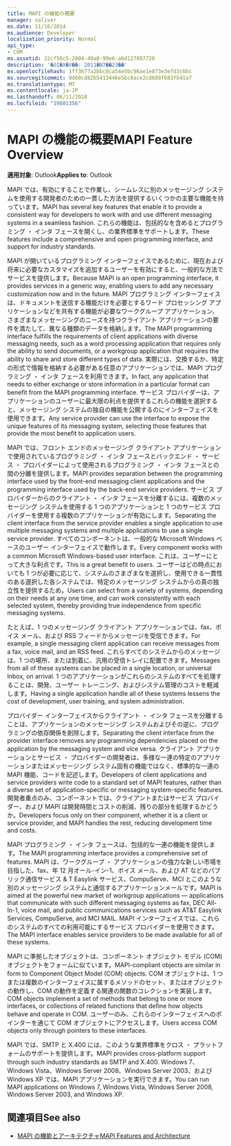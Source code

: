 ```yaml
---
title: MAPI の機能の概要
manager: soliver
ms.date: 11/16/2014
ms.audience: Developer
localization_priority: Normal
api_type:
- COM
ms.assetid: 22cf56c5-2804-40a8-99e6-a6d127897720
description: '�ŏI�X�V��: 2011�N7��23��'
ms.openlocfilehash: 1ff3677a2bbc8ca54e5bc96ae1e873e3efd3c6bc
ms.sourcegitcommit: 9d60cd82b5413446e5bc8ace2cd689f683fb41a7
ms.translationtype: MT
ms.contentlocale: ja-JP
ms.lasthandoff: 06/11/2018
ms.locfileid: "19801356"
---
```

# <a name="mapi-feature-overview"></a><span data-ttu-id="0a945-103">MAPI の機能の概要</span><span class="sxs-lookup"><span data-stu-id="0a945-103">MAPI Feature Overview</span></span>
 
<span data-ttu-id="0a945-104">**適用対象**: Outlook</span><span class="sxs-lookup"><span data-stu-id="0a945-104">**Applies to**: Outlook</span></span> 
  
<span data-ttu-id="0a945-105">MAPI では、有効にすることで作業し、シームレスに別のメッセージング システムを使用する開発者のための一貫した方法を提供するいくつかの主要な機能を持っています。</span><span class="sxs-lookup"><span data-stu-id="0a945-105">MAPI has several key features that enable it to provide a consistent way for developers to work with and use different messaging systems in a seamless fashion.</span></span> <span data-ttu-id="0a945-106">これらの機能は、包括的なを含めるとプログラミング ・ インタ フェースを開くし、の業界標準をサポートします。</span><span class="sxs-lookup"><span data-stu-id="0a945-106">These features include a comprehensive and open programming interface, and support for industry standards.</span></span> 
  
<span data-ttu-id="0a945-107">MAPI が開いているプログラミング インターフェイスであるために、現在および将来に必要なカスタマイズを追加するユーザーを有効にすると、一般的な方法でサービスを提供します。</span><span class="sxs-lookup"><span data-stu-id="0a945-107">Because MAPI is an open programming interface, it provides services in a generic way, enabling users to add any necessary customization now and in the future.</span></span> <span data-ttu-id="0a945-108">MAPI プログラミング インターフェイスは、ドキュメントを送信する機能だけを必要とするワード プロセッシング アプリケーションなどを共有する機能が必要なワークグループ アプリケーション、さまざまなメッセージングのニーズを持つクライアント アプリケーションの要件を満たして、異なる種類のデータを格納します。</span><span class="sxs-lookup"><span data-stu-id="0a945-108">The MAPI programming interface fulfills the requirements of client applications with diverse messaging needs, such as a word processing application that requires only the ability to send documents, or a workgroup application that requires the ability to share and store different types of data.</span></span> <span data-ttu-id="0a945-109">実際には、交換するか、特定の形式で情報を格納する必要がある任意のアプリケーションでは、MAPI プログラミング ・ インタ フェースを利用できます。</span><span class="sxs-lookup"><span data-stu-id="0a945-109">In fact, any application that needs to either exchange or store information in a particular format can benefit from the MAPI programming interface.</span></span> <span data-ttu-id="0a945-110">サービス プロバイダーは、アプリケーションのユーザーに最大限の利点を提供するこれらの機能を選択すると、メッセージング システムの独自の機能を公開するのにインターフェイスを使用できます。</span><span class="sxs-lookup"><span data-stu-id="0a945-110">Any service provider can use the interface to expose the unique features of its messaging system, selecting those features that provide the most benefit to application users.</span></span>
  
<span data-ttu-id="0a945-111">MAPI では、フロント エンドのメッセージング クライアント アプリケーションで使用されているプログラミング ・ インタ フェースとバックエンド ・ サービス ・ プロバイダーによって使用されるプログラミング ・ インタ フェースとの間の分離を提供します。</span><span class="sxs-lookup"><span data-stu-id="0a945-111">MAPI provides separation between the programming interface used by the front-end messaging client applications and the programming interface used by the back-end service providers.</span></span> <span data-ttu-id="0a945-112">サービス プロバイダーからのクライアント ・ インタ フェースを分離するには、複数のメッセージング システムを使用する 1 つのアプリケーションと 1 つのサービス プロバイダーを使用する複数のアプリケーションが有効にします。</span><span class="sxs-lookup"><span data-stu-id="0a945-112">Separating the client interface from the service provider enables a single application to use multiple messaging systems and multiple applications to use a single service provider.</span></span> <span data-ttu-id="0a945-113">すべてのコンポーネントは、一般的な Microsoft Windows ベースのユーザー インターフェイスで動作します。</span><span class="sxs-lookup"><span data-stu-id="0a945-113">Every component works with a common Microsoft Windows-based user interface.</span></span> <span data-ttu-id="0a945-114">これは、ユーザーにとって大きな利点です。</span><span class="sxs-lookup"><span data-stu-id="0a945-114">This is a great benefit to users.</span></span> <span data-ttu-id="0a945-115">ユーザーはどの時点においても 1 つが必要に応じて、システムのさまざまなを選択し、使用できる一貫性のある選択した各システムでは、特定のメッセージング システムからの真の独立性を提供するため。</span><span class="sxs-lookup"><span data-stu-id="0a945-115">Users can select from a variety of systems, depending on their needs at any one time, and can work consistently with each selected system, thereby providing true independence from specific messaging systems.</span></span> 
  
<span data-ttu-id="0a945-116">たとえば、1 つのメッセージング クライアント アプリケーションでは、fax、ボイス メール、および RSS フィードからメッセージを受信できます。</span><span class="sxs-lookup"><span data-stu-id="0a945-116">For example, a single messaging client application can receive messages from a fax, voice mail, and an RSS feed.</span></span> <span data-ttu-id="0a945-117">これらすべてのシステムからのメッセージは、1 つの場所、または到着に、汎用の受信トレイに配置できます。</span><span class="sxs-lookup"><span data-stu-id="0a945-117">Messages from all of these systems can be placed in a single location, or universal Inbox, on arrival.</span></span> <span data-ttu-id="0a945-118">1 つのアプリケーションがこれらのシステムのすべてを処理することは、開発、ユーザー トレーニング、およびシステム管理のコストを軽減します。</span><span class="sxs-lookup"><span data-stu-id="0a945-118">Having a single application handle all of these systems lessens the cost of development, user training, and system administration.</span></span> 
  
<span data-ttu-id="0a945-119">プロバイダー インターフェイスからクライアント ・ インタ フェースを分離することは、アプリケーションのメッセージング システムおよびその逆に、プログラミングの依存関係を削除します。</span><span class="sxs-lookup"><span data-stu-id="0a945-119">Separating the client interface from the provider interface removes any programming dependencies placed on the application by the messaging system and vice versa.</span></span> <span data-ttu-id="0a945-120">クライアント アプリケーションとサービス ・ プロバイダーの開発者は、多様な一連の特定のアプリケーションまたはメッセージング システム固有の機能ではなく、標準的な一連の MAPI 機能、コードを記述します。</span><span class="sxs-lookup"><span data-stu-id="0a945-120">Developers of client applications and service providers write code to a standard set of MAPI features, rather than a diverse set of application-specific or messaging system-specific features.</span></span> <span data-ttu-id="0a945-121">開発者重点のみ、コンポーネントでは、クライアントまたはサービス プロバイダー、および MAPI は開発時間とコストの削減、残りの部分を処理するかどうか。</span><span class="sxs-lookup"><span data-stu-id="0a945-121">Developers focus only on their component, whether it is a client or service provider, and MAPI handles the rest, reducing development time and costs.</span></span>
  
<span data-ttu-id="0a945-122">MAPI プログラミング ・ インタ フェースは、包括的な一連の機能を提供します。</span><span class="sxs-lookup"><span data-stu-id="0a945-122">The MAPI programming interface provides a comprehensive set of features.</span></span> <span data-ttu-id="0a945-123">MAPI は、ワークグループ ・ アプリケーションの強力な新しい市場を目指した、fax、年 12 月オール-イン-1、ボイス メール、および AT などのパブリック通信サービス & T Easylink サービス、CompuServe、MCI とこのような別のメッセージング システムと通信するアプリケーションメールです。</span><span class="sxs-lookup"><span data-stu-id="0a945-123">MAPI is aimed at the powerful new market of workgroup applications — applications that communicate with such different messaging systems as fax, DEC All-In-1, voice mail, and public communications services such as AT&T Easylink Services, CompuServe, and MCI MAIL.</span></span> <span data-ttu-id="0a945-124">MAPI インターフェイスでは、これらのシステムのすべての利用可能にするサービス プロバイダーを使用できます。</span><span class="sxs-lookup"><span data-stu-id="0a945-124">The MAPI interface enables service providers to be made available for all of these systems.</span></span> 
  
<span data-ttu-id="0a945-125">MAPI に準拠したオブジェクトは、コンポーネント オブジェクト モデル (COM) オブジェクトをフォームに似ています。</span><span class="sxs-lookup"><span data-stu-id="0a945-125">MAPI-compliant objects are similar in form to Component Object Model (COM) objects.</span></span> <span data-ttu-id="0a945-126">COM オブジェクトは、1 つまたは複数のインターフェイスに属するメソッドのセット、またはオブジェクトの動作し、COM の動作を定義する関連の関数のコレクションを実装します。</span><span class="sxs-lookup"><span data-stu-id="0a945-126">COM objects implement a set of methods that belong to one or more interfaces, or collections of related functions that define how objects behave and operate in COM.</span></span> <span data-ttu-id="0a945-127">ユーザーのみ、これらのインターフェイスへのポインターを通じて COM オブジェクトにアクセスします。</span><span class="sxs-lookup"><span data-stu-id="0a945-127">Users access COM objects only through pointers to these interfaces.</span></span>
  
<span data-ttu-id="0a945-128">MAPI では、SMTP と X.400 には、このような業界標準をクロス ・ プラットフォームのサポートを提供します。</span><span class="sxs-lookup"><span data-stu-id="0a945-128">MAPI provides cross-platform support through such industry standards as SMTP and X.400.</span></span> <span data-ttu-id="0a945-129">Windows 7、Windows Vista、Windows Server 2008、Windows Server 2003、および Windows XP では、MAPI アプリケーションを実行できます。</span><span class="sxs-lookup"><span data-stu-id="0a945-129">You can run MAPI applications on Windows 7, Windows Vista, Windows Server 2008, Windows Server 2003, and Windows XP.</span></span> 
  
## <a name="see-also"></a><span data-ttu-id="0a945-130">関連項目</span><span class="sxs-lookup"><span data-stu-id="0a945-130">See also</span></span>

- [<span data-ttu-id="0a945-131">MAPI の機能とアーキテクチャ</span><span class="sxs-lookup"><span data-stu-id="0a945-131">MAPI Features and Architecture</span></span>](mapi-features-and-architecture.md)

